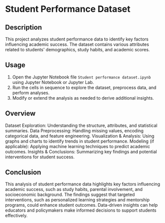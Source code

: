 # Student Performance Dataset

## Description
This project analyzes student performance data to identify key factors influencing academic success. The dataset contains various attributes related to students' demographics, study habits, and academic scores.

## Usage
1. Open the Jupyter Notebook file `Student performance dataset.ipynb` using Jupyter Notebook or Jupyter Lab.
2. Run the cells in sequence to explore the dataset, preprocess data, and perform analyses.
3. Modify or extend the analysis as needed to derive additional insights.

## Overview
Dataset Exploration: Understanding the structure, attributes, and statistical summaries.
Data Preprocessing: Handling missing values, encoding categorical data, and feature engineering.
Visualization & Analysis: Using graphs and charts to identify trends in student performance.
Modeling (if applicable): Applying machine learning techniques to predict academic outcomes.
Insights & Conclusions: Summarizing key findings and potential interventions for student success.

 ## Conclusion
 This analysis of student performance data highlights key factors influencing academic success, such as study habits, parental involvement, and socioeconomic background. The findings suggest that targeted interventions, such as personalized learning strategies and mentorship programs, could enhance student outcomes. Data-driven insights can help educators and policymakers make informed decisions to support students effectively.
